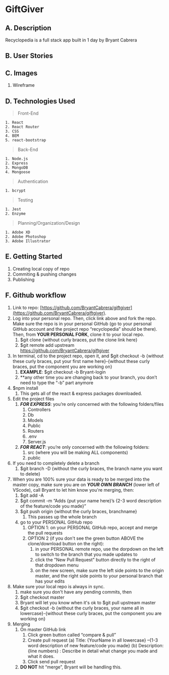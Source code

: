 # GiftGiver

## A. Description
Recyclopedia is a full stack app built in 1 day by Bryant Cabrera

## B. User Stories

## C. Images
1. Wireframe

## D. Technologies Used
> Front-End
    
    1. React
    2. React Router
    3. CSS
    4. BEM
    5. react-bootstrap

> Back-End

    1. Node.js
    2. Express
    3. MongoDB
    4. Mongoose

> Authentication
    
    1. bcrypt

> Testing
    
    1. Jest
    2. Enzyme

> Planning/Organization/Design
    
    1. Adobe XD
    2. Adobe Photoshop
    3. Adobe Illustrator

## E. Getting Started
1. Creating local copy of repo
2. Commiting & pushing changes
3. Publishing

## F. Github workflow
1.	Link to repo: [https://github.com/BryantCabrera/giftgiver](https://github.com/BryantCabrera/giftgiver).  
2.	Log into your personal repo.  Then, click link above and fork the repo.  Make sure the repo is in your personal GitHub (go to your personal GitHub account and the project repo “recyclopedia” should be there).  Then, from **YOUR PERSONAL FORK**, clone it to your local repo.
    1.	$git clone {without curly braces, put the clone link here}
    2.  $git remote add upstream https://github.com/BryantCabrera/giftgiver
3.	In terminal, cd to the project repo, open it, and $git checkout -b {without these curly braces, put your first name here}-{without these curly braces, put the component you are working on}
    1.	**EXAMPLE**:  $git checkout -b Bryant-login
    2.	**any other time you are changing back to your branch, you don’t need to type the “-b” part anymore
4.	$npm install
    1.	This gets all of the react & express packages downloaded.
5.	Edit the project files
    1. *__FOR EXPRESS__*: you’re only concerned with the following folders/files
        1.	Controllers
        2.	Db
        3.	Models
        4.	Public
        5.	Routers
        6.	.env
        7.	Server.js
    2.	*__FOR REACT__*: you’re only concerned with the following folders:
        1.	src (where you will be making ALL components)
        2.	public
6.  If you need to completely delete a branch
    1. $git branch -D {without the curly braces, the branch name you want to delete}
7.	When you are 100% sure your data is ready to be merged into the master copy, make sure you are on *__YOUR OWN BRANCH__* (lower left of VScode), call Bryant to let him know you're merging, then:
    1.	$git add -A
    2.	$git commit -m “Adds {put your name here}’s {2-3 word description of the feature/code you made}”
    3.	$git push origin {without the curly braces, branchname}
        1.	This passes up the whole branch
    4.  go to your PERSONAL GitHub repo
        1.  OPTION 1: on your PERSONAL GitHub repo, accept and merge the pull requests
        2.  OPTION 2 (if you don't see the green button ABOVE the clone/download button on the right): 
            1. in your PERSONAL remote repo, use the dorpdown on the left to switch to the branch that you made updates to
            2.  click the "New Pull Request" button directly to the right of that dropdown menu
            3.  on the new screen, make sure the left side points to the origin master, and the right side points to your personal branch that has your edits
8.  Make sure your local repo is always in sync.
    1.  make sure you don't have any pending commits, then
    2.  $git checkout master
    3.  Bryant will let you know when it's ok to $git pull upstream master
    5. $git checkout -b {without the curly braces, your name all in lowercase}-{without these curly braces, put the component you are working on}
9.	Merging
    1.	On master GitHub link
        1.	Click green button called “compare & pull”
        2.	Create pull request
            (a)	Title: {YourName in all lowercase} –{1-3 word description of new feature/code you made}
            (b)	Description: {line numbers} : Describe in detail what change you made and what it does.
        3.	Click send pull request
    2.	**DO NOT** hit “merge”, Bryant will be handling this.
